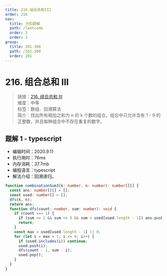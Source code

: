 ```yaml
---
title: 216.组合总和III
order: 216
nav:
  title: 力扣题解
  path: /leetcode
  order: 3
  order: 3
group:
  title: 201-300
  path: /201-300
  order: 201
---
```


# 216. 组合总和 III

> 链接：[216. 组合总和 III](https://leetcode-cn.com/problems/combination-sum-iii/)  
> 难度：中等  
> 标签：数组、回溯算法  
> 简介：找出所有相加之和为 n 的 k 个数的组合。组合中只允许含有 1 - 9 的正整数，并且每种组合中不存在重复的数字。

## 题解 1 - typescript

- 编辑时间：2020.9.11
- 执行用时：76ms
- 内存消耗：37.7mb
- 编程语言：typescript
- 解法介绍：回溯递归。

```typescript
function combinationSum3(k: number, n: number): number[][] {
  const ans: number[][] = [];
  const used: number[] = [];
  dfs(k, n);
  return ans;
  function dfs(count: number, sum: number): void {
    if (count === 1) {
      if (sum >= 1 && sum <= 9 && sum > used[used.length - 1]) ans.push([...used, sum]);
      return;
    }
    const max = used[used.length - 1] || 0;
    for (let i = max + 1; i <= 9; i++) {
      if (used.includes(i)) continue;
      used.push(i);
      dfs(count - 1, sum - i);
      used.pop();
    }
  }
}
```
